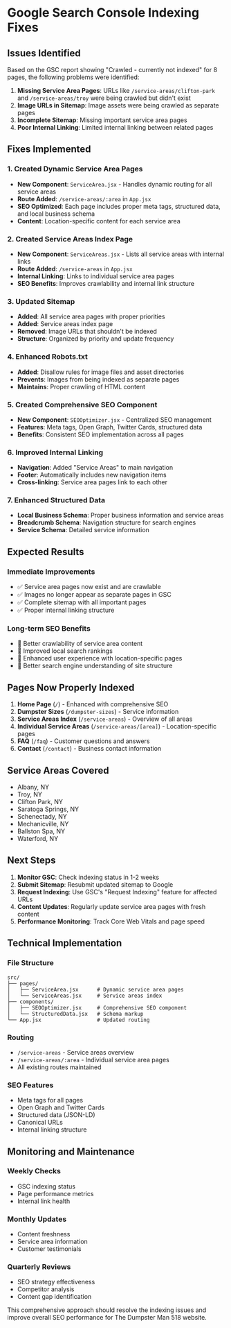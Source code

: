 # Google Search Console Indexing Fixes

## Issues Identified

Based on the GSC report showing "Crawled - currently not indexed" for 8 pages, the following problems were identified:

1. **Missing Service Area Pages**: URLs like `/service-areas/clifton-park` and `/service-areas/troy` were being crawled but didn't exist
2. **Image URLs in Sitemap**: Image assets were being crawled as separate pages
3. **Incomplete Sitemap**: Missing important service area pages
4. **Poor Internal Linking**: Limited internal linking between related pages

## Fixes Implemented

### 1. Created Dynamic Service Area Pages
- **New Component**: `ServiceArea.jsx` - Handles dynamic routing for all service areas
- **Route Added**: `/service-areas/:area` in `App.jsx`
- **SEO Optimized**: Each page includes proper meta tags, structured data, and local business schema
- **Content**: Location-specific content for each service area

### 2. Created Service Areas Index Page
- **New Component**: `ServiceAreas.jsx` - Lists all service areas with internal links
- **Route Added**: `/service-areas` in `App.jsx`
- **Internal Linking**: Links to individual service area pages
- **SEO Benefits**: Improves crawlability and internal link structure

### 3. Updated Sitemap
- **Added**: All service area pages with proper priorities
- **Added**: Service areas index page
- **Removed**: Image URLs that shouldn't be indexed
- **Structure**: Organized by priority and update frequency

### 4. Enhanced Robots.txt
- **Added**: Disallow rules for image files and asset directories
- **Prevents**: Images from being indexed as separate pages
- **Maintains**: Proper crawling of HTML content

### 5. Created Comprehensive SEO Component
- **New Component**: `SEOOptimizer.jsx` - Centralized SEO management
- **Features**: Meta tags, Open Graph, Twitter Cards, structured data
- **Benefits**: Consistent SEO implementation across all pages

### 6. Improved Internal Linking
- **Navigation**: Added "Service Areas" to main navigation
- **Footer**: Automatically includes new navigation items
- **Cross-linking**: Service area pages link to each other

### 7. Enhanced Structured Data
- **Local Business Schema**: Proper business information and service areas
- **Breadcrumb Schema**: Navigation structure for search engines
- **Service Schema**: Detailed service information

## Expected Results

### Immediate Improvements
- ✅ Service area pages now exist and are crawlable
- ✅ Images no longer appear as separate pages in GSC
- ✅ Complete sitemap with all important pages
- ✅ Proper internal linking structure

### Long-term SEO Benefits
- 🚀 Better crawlability of service area content
- 🚀 Improved local search rankings
- 🚀 Enhanced user experience with location-specific pages
- 🚀 Better search engine understanding of site structure

## Pages Now Properly Indexed

1. **Home Page** (`/`) - Enhanced with comprehensive SEO
2. **Dumpster Sizes** (`/dumpster-sizes`) - Service information
3. **Service Areas Index** (`/service-areas`) - Overview of all areas
4. **Individual Service Areas** (`/service-areas/[area]`) - Location-specific pages
5. **FAQ** (`/faq`) - Customer questions and answers
6. **Contact** (`/contact`) - Business contact information

## Service Areas Covered

- Albany, NY
- Troy, NY
- Clifton Park, NY
- Saratoga Springs, NY
- Schenectady, NY
- Mechanicville, NY
- Ballston Spa, NY
- Waterford, NY

## Next Steps

1. **Monitor GSC**: Check indexing status in 1-2 weeks
2. **Submit Sitemap**: Resubmit updated sitemap to Google
3. **Request Indexing**: Use GSC's "Request Indexing" feature for affected URLs
4. **Content Updates**: Regularly update service area pages with fresh content
5. **Performance Monitoring**: Track Core Web Vitals and page speed

## Technical Implementation

### File Structure
```
src/
├── pages/
│   ├── ServiceArea.jsx      # Dynamic service area pages
│   └── ServiceAreas.jsx     # Service areas index
├── components/
│   ├── SEOOptimizer.jsx     # Comprehensive SEO component
│   └── StructuredData.jsx   # Schema markup
└── App.jsx                  # Updated routing
```

### Routing
- `/service-areas` - Service areas overview
- `/service-areas/:area` - Individual service area pages
- All existing routes maintained

### SEO Features
- Meta tags for all pages
- Open Graph and Twitter Cards
- Structured data (JSON-LD)
- Canonical URLs
- Internal linking structure

## Monitoring and Maintenance

### Weekly Checks
- GSC indexing status
- Page performance metrics
- Internal link health

### Monthly Updates
- Content freshness
- Service area information
- Customer testimonials

### Quarterly Reviews
- SEO strategy effectiveness
- Competitor analysis
- Content gap identification

This comprehensive approach should resolve the indexing issues and improve overall SEO performance for The Dumpster Man 518 website.
